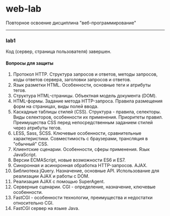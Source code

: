 # web-lab
Повторное освоение дисциплина "веб-программирование"

---

### lab1

Код (сервер, страница пользователя) завершен.

#### Вопросы для защиты

1. Протокол HTTP. Структура запросов и ответов, методы запросов, коды ответов сервера, заголовки запросов и ответов.
2. Язык разметки HTML. Особенности, основные теги и атрибуты тегов.
3. Структура HTML-страницы. Объектная модель документа (DOM).
4. HTML-формы. Задание метода HTTP-запроса. Правила размещения форм на страницах, виды полей ввода.
5. Каскадные таблицы стилей (CSS). Структура - правила, селекторы. Виды селекторов, особенности их применения. Приоритеты правил. Преимущества CSS перед непосредственным заданием стилей через атрибуты тегов.
6. LESS, Sass, SCSS. Ключевые особенности, сравнительные характеристики. Совместимость с браузерами, трансляция в "обычный" CSS.
7. Клиентские сценарии. Особенности, сферы применения. Язык JavaScript.
8. Версии ECMAScript, новые возможности ES6 и ES7.
9.  Синхронная и асинхронная обработка HTTP-запросов. AJAX.
10. Библиотека jQuery. Назначение, основные API. Использование для реализации AJAX и работы с DOM.
11. Реализация AJAX с помощью SuperAgent.
12. Серверные сценарии. CGI - определение, назначение, ключевые особенности.
13. FastCGI - особенности технологии, преимущества и недостатки относительно CGI.
14. FastCGI сервер на языке Java.